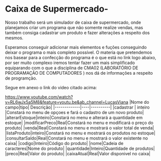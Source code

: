# Caixa de Supermercado-
Nosso trabalho será um simulador de caixa de supermercado, onde planejamos criar um programa que não somente realize vendas, mas também consiga cadastrar um produto e fazer alterações a respeito dos mesmos.

Esperamos conseguir adicionar mais elementos e fuções conseguindo deixar o programa o mais completo possível.
O materia que pretendemos nos basear para a confecção do programa é o que está no link logo abaixo, por ser muito complexo iremos tentar fazer um mais simplificado equiparando com o que a disciplina de CMA02 (LABORATÓRIO DE PROGRAMAÇÃO DE COMPUTADORES ) nos dá de informações a respeito de programção.

Segue em anexo o link do video citado acima:

https://www.youtube.com/watch?v=RL6wJx5a5M8&feature=youtu.be&ab_channel=LucasViana
|Nome do campo|tipo| Descrição|
|-------------|----|----------|
|cadastrar | inteiro  |Constará no menu de opçoes e fará o cadastro de um novo produto|
|alterarEstoque|inteiro|Constará no menu e alterará a quantidade em estoque|
|modificarPreco|Real|Constará no menu e modificará o preço do produto|
|venda|Real|Constará no menu e mostrará o valor total de venda|
|listaProduto|inteiro|Constará no menu e mostrará os produtos no estoque|
|consultarSaldo|Real|Constará no menu e mostrará o valor existente no caixa|
|codigo|Inteiro|Código do produto|
|nome|Cadeia de caracteres|Nome do produto|
|quantidade|Inteiro|Quantidade de produtos|
|preco|Real|Valor do produto|
|caixaAtual|Real|Valor disponivel no caixa|
